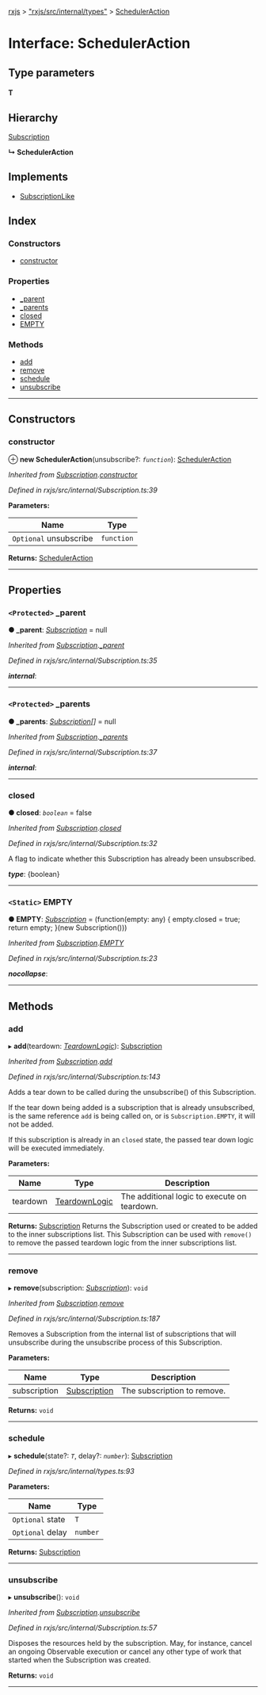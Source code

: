 [rxjs](../README.md) > ["rxjs/src/internal/types"](../modules/_rxjs_src_internal_types_.md) > [SchedulerAction](../interfaces/_rxjs_src_internal_types_.scheduleraction.md)

# Interface: SchedulerAction

## Type parameters
#### T 
## Hierarchy

 [Subscription](../classes/_rxjs_src_internal_subscription_.subscription.md)

**↳ SchedulerAction**

## Implements

* [SubscriptionLike](_rxjs_src_internal_types_.subscriptionlike.md)

## Index

### Constructors

* [constructor](_rxjs_src_internal_types_.scheduleraction.md#constructor)

### Properties

* [_parent](_rxjs_src_internal_types_.scheduleraction.md#_parent)
* [_parents](_rxjs_src_internal_types_.scheduleraction.md#_parents)
* [closed](_rxjs_src_internal_types_.scheduleraction.md#closed)
* [EMPTY](_rxjs_src_internal_types_.scheduleraction.md#empty)

### Methods

* [add](_rxjs_src_internal_types_.scheduleraction.md#add)
* [remove](_rxjs_src_internal_types_.scheduleraction.md#remove)
* [schedule](_rxjs_src_internal_types_.scheduleraction.md#schedule)
* [unsubscribe](_rxjs_src_internal_types_.scheduleraction.md#unsubscribe)

---

## Constructors

<a id="constructor"></a>

###  constructor

⊕ **new SchedulerAction**(unsubscribe?: *`function`*): [SchedulerAction](_rxjs_src_internal_types_.scheduleraction.md)

*Inherited from [Subscription](../classes/_rxjs_src_internal_subscription_.subscription.md).[constructor](../classes/_rxjs_src_internal_subscription_.subscription.md#constructor)*

*Defined in rxjs/src/internal/Subscription.ts:39*

**Parameters:**

| Name | Type |
| ------ | ------ |
| `Optional` unsubscribe | `function` |

**Returns:** [SchedulerAction](_rxjs_src_internal_types_.scheduleraction.md)

___

## Properties

<a id="_parent"></a>

### `<Protected>` _parent

**● _parent**: *[Subscription](../classes/_rxjs_src_internal_subscription_.subscription.md)* =  null

*Inherited from [Subscription](../classes/_rxjs_src_internal_subscription_.subscription.md).[_parent](../classes/_rxjs_src_internal_subscription_.subscription.md#_parent)*

*Defined in rxjs/src/internal/Subscription.ts:35*

*__internal__*: 

___
<a id="_parents"></a>

### `<Protected>` _parents

**● _parents**: *[Subscription](../classes/_rxjs_src_internal_subscription_.subscription.md)[]* =  null

*Inherited from [Subscription](../classes/_rxjs_src_internal_subscription_.subscription.md).[_parents](../classes/_rxjs_src_internal_subscription_.subscription.md#_parents)*

*Defined in rxjs/src/internal/Subscription.ts:37*

*__internal__*: 

___
<a id="closed"></a>

###  closed

**● closed**: *`boolean`* = false

*Inherited from [Subscription](../classes/_rxjs_src_internal_subscription_.subscription.md).[closed](../classes/_rxjs_src_internal_subscription_.subscription.md#closed)*

*Defined in rxjs/src/internal/Subscription.ts:32*

A flag to indicate whether this Subscription has already been unsubscribed.

*__type__*: {boolean}

___
<a id="empty"></a>

### `<Static>` EMPTY

**● EMPTY**: *[Subscription](../classes/_rxjs_src_internal_subscription_.subscription.md)* =  (function(empty: any) {
    empty.closed = true;
    return empty;
  }(new Subscription()))

*Inherited from [Subscription](../classes/_rxjs_src_internal_subscription_.subscription.md).[EMPTY](../classes/_rxjs_src_internal_subscription_.subscription.md#empty)*

*Defined in rxjs/src/internal/Subscription.ts:23*

*__nocollapse__*: 

___

## Methods

<a id="add"></a>

###  add

▸ **add**(teardown: *[TeardownLogic](../modules/_rxjs_src_internal_types_.md#teardownlogic)*): [Subscription](../classes/_rxjs_src_internal_subscription_.subscription.md)

*Inherited from [Subscription](../classes/_rxjs_src_internal_subscription_.subscription.md).[add](../classes/_rxjs_src_internal_subscription_.subscription.md#add)*

*Defined in rxjs/src/internal/Subscription.ts:143*

Adds a tear down to be called during the unsubscribe() of this Subscription.

If the tear down being added is a subscription that is already unsubscribed, is the same reference `add` is being called on, or is `Subscription.EMPTY`, it will not be added.

If this subscription is already in an `closed` state, the passed tear down logic will be executed immediately.

**Parameters:**

| Name | Type | Description |
| ------ | ------ | ------ |
| teardown | [TeardownLogic](../modules/_rxjs_src_internal_types_.md#teardownlogic) |  The additional logic to execute on teardown. |

**Returns:** [Subscription](../classes/_rxjs_src_internal_subscription_.subscription.md)
Returns the Subscription used or created to be
added to the inner subscriptions list. This Subscription can be used with
`remove()` to remove the passed teardown logic from the inner subscriptions
list.

___
<a id="remove"></a>

###  remove

▸ **remove**(subscription: *[Subscription](../classes/_rxjs_src_internal_subscription_.subscription.md)*): `void`

*Inherited from [Subscription](../classes/_rxjs_src_internal_subscription_.subscription.md).[remove](../classes/_rxjs_src_internal_subscription_.subscription.md#remove)*

*Defined in rxjs/src/internal/Subscription.ts:187*

Removes a Subscription from the internal list of subscriptions that will unsubscribe during the unsubscribe process of this Subscription.

**Parameters:**

| Name | Type | Description |
| ------ | ------ | ------ |
| subscription | [Subscription](../classes/_rxjs_src_internal_subscription_.subscription.md) |  The subscription to remove. |

**Returns:** `void`

___
<a id="schedule"></a>

###  schedule

▸ **schedule**(state?: *`T`*, delay?: *`number`*): [Subscription](../classes/_rxjs_src_internal_subscription_.subscription.md)

*Defined in rxjs/src/internal/types.ts:93*

**Parameters:**

| Name | Type |
| ------ | ------ |
| `Optional` state | `T` |
| `Optional` delay | `number` |

**Returns:** [Subscription](../classes/_rxjs_src_internal_subscription_.subscription.md)

___
<a id="unsubscribe"></a>

###  unsubscribe

▸ **unsubscribe**(): `void`

*Inherited from [Subscription](../classes/_rxjs_src_internal_subscription_.subscription.md).[unsubscribe](../classes/_rxjs_src_internal_subscription_.subscription.md#unsubscribe)*

*Defined in rxjs/src/internal/Subscription.ts:57*

Disposes the resources held by the subscription. May, for instance, cancel an ongoing Observable execution or cancel any other type of work that started when the Subscription was created.

**Returns:** `void`

___

